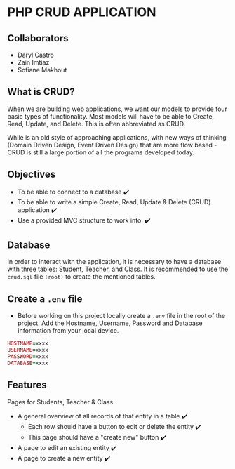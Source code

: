 # PHP CRUD APPLICATION 

## Collaborators 

- Daryl Castro
- Zain Imtiaz
- Sofiane Makhout

## What is CRUD?
When we are building web applications, we want our models to provide four basic types of functionality. Most models will have to be able to Create, Read, Update, and Delete. This is often abbreviated as CRUD.

While is an old style of approaching applications, with new ways of thinking (Domain Driven Design, Event Driven Design) that are more flow based - CRUD is still a large portion of all the programs developed today.

## Objectives
- To be able to connect to a database :heavy_check_mark:
- To be able to write a simple Create, Read, Update & Delete (CRUD) application :heavy_check_mark:
- Use a provided MVC structure to work into. :heavy_check_mark:

## Database
In order to interact with the application, it is necessary to have a database with three tables: Student, Teacher, and Class. It is recommended to use the ``` crud.sql ``` file ``` (root) ``` to create the mentioned tables.

## Create a ``` .env ``` file
 - Before working on this project locally create a ```.env``` file in the root of the project. Add the Hostname, Username, Password and Database information from your local device.

```ruby
HOSTNAME=xxxx
USERNAME=xxxx
PASSWORD=xxxx
DATABASE=xxxx
```

## Features
Pages for Students, Teacher & Class.

- A general overview of all records of that entity in a table :heavy_check_mark:
    * Each row should have a button to edit or delete the entity :heavy_check_mark:
    * This page should have a "create new" button :heavy_check_mark:
- A page to edit an existing entity :heavy_check_mark:
- A page to create a new entity :heavy_check_mark: